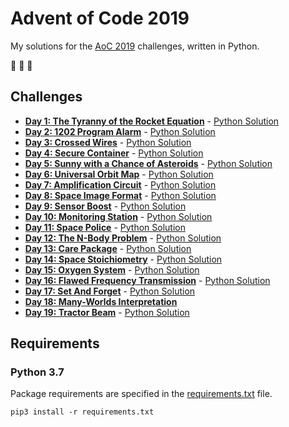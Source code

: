 # Advent of Code 2019

My solutions for the [AoC 2019](https://adventofcode.com/2019) challenges, written in Python.

:christmas_tree: :christmas_tree: :christmas_tree:

## Challenges

- **[Day 1: The Tyranny of the Rocket Equation](https://adventofcode.com/2019/day/1)** - [Python Solution](src/day1.py)
- **[Day 2: 1202 Program Alarm](https://adventofcode.com/2019/day/2)** - [Python Solution](src/day2.py)
- **[Day 3: Crossed Wires](https://adventofcode.com/2019/day/3)** - [Python Solution](src/day3.py)
- **[Day 4: Secure Container](https://adventofcode.com/2019/day/4)** - [Python Solution](src/day4.py)
- **[Day 5: Sunny with a Chance of Asteroids](https://adventofcode.com/2019/day/5)** - [Python Solution](src/day5.py)
- **[Day 6: Universal Orbit Map](https://adventofcode.com/2019/day/6)** - [Python Solution](src/day6.py)
- **[Day 7: Amplification Circuit](https://adventofcode.com/2019/day/7)** - [Python Solution](src/day7.py)
- **[Day 8: Space Image Format](https://adventofcode.com/2019/day/8)** - [Python Solution](src/day8.py)
- **[Day 9: Sensor Boost](https://adventofcode.com/2019/day/9)** - [Python Solution](src/day9.py)
- **[Day 10: Monitoring Station](https://adventofcode.com/2019/day/10)** - [Python Solution](src/day10.py)
- **[Day 11: Space Police](https://adventofcode.com/2019/day/11)** - [Python Solution](src/day11.py)
- **[Day 12: The N-Body Problem](https://adventofcode.com/2019/day/12)** - [Python Solution](src/day12.py)
- **[Day 13: Care Package](https://adventofcode.com/2019/day/13)** - [Python Solution](src/day13.py)
- **[Day 14: Space Stoichiometry](https://adventofcode.com/2019/day/14)** - [Python Solution](src/day14.py)
- **[Day 15: Oxygen System](https://adventofcode.com/2019/day/15)** - [Python Solution](src/day15.py)
- **[Day 16: Flawed Frequency Transmission](https://adventofcode.com/2019/day/16)** - [Python Solution](src/day16.py)
- **[Day 17: Set And Forget](https://adventofcode.com/2019/day/17)** - [Python Solution](src/day17.py)
- **[Day 18: Many-Worlds Interpretation](https://adventofcode.com/2019/day/18)**
- **[Day 19: Tractor Beam](https://adventofcode.com/2019/day/19)** - [Python Solution](src/day19.py)

## Requirements

### Python 3.7

Package requirements are specified in the [requirements.txt](requirements.txt) file.

```
pip3 install -r requirements.txt
```
